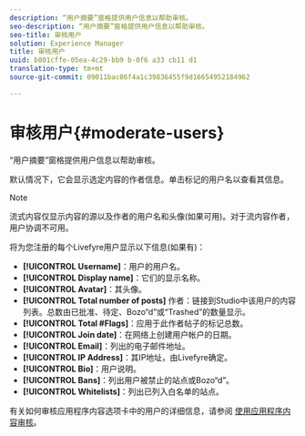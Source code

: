 ```yaml
---
description: “用户摘要”窗格提供用户信息以帮助审核。
seo-description: “用户摘要”窗格提供用户信息以帮助审核。
seo-title: 审核用户
solution: Experience Manager
title: 审核用户
uuid: b801cffe-05ea-4c29-bb9 b-0f6 a33 cb11 d1
translation-type: tm+mt
source-git-commit: 09011bac06f4a1c39836455f9d16654952184962

---
```



# 审核用户{#moderate-users}

“用户摘要”窗格提供用户信息以帮助审核。

默认情况下，它会显示选定内容的作者信息。单击标记的用户名以查看其信息。

>[!NOTE]
>
>流式内容仅显示内容的源以及作者的用户名和头像(如果可用)。对于流内容作者，用户协调不可用。

将为您注册的每个Livefyre用户显示以下信息(如果有)：

* **[!UICONTROL Username]**：用户的用户名。
* **[!UICONTROL Display name]**：它们的显示名称。
* **[!UICONTROL Avatar]**：其头像。
* **[!UICONTROL Total number of posts]** 作者：链接到Studio中该用户的内容列表。总数由已批准、待定、Bozo“d”或“Trashed”的数量显示。
* **[!UICONTROL Total #Flags]**：应用于此作者帖子的标记总数。
* **[!UICONTROL Join date]**：在网络上创建用户帐户的日期。
* **[!UICONTROL Email]**：列出的电子邮件地址。
* **[!UICONTROL IP Address]**：其IP地址，由Livefyre确定。
* **[!UICONTROL Bio]**：用户说明。
* **[!UICONTROL Bans]**：列出用户被禁止的站点或Bozo“d”。
* **[!UICONTROL Whitelists]**：列出已列入白名单的站点。

有关如何审核应用程序内容选项卡中的用户的详细信息，请参阅 [使用应用程序内容审核](/help/using/c-features-livefyre/c-about-moderation/c-moderate-content-using-app-content.md#c_moderate_content_using_app_content)。
